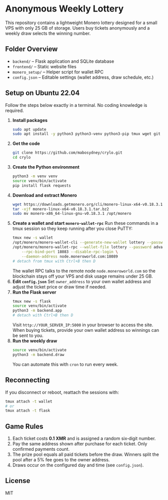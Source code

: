 # Anonymous Weekly Lottery

This repository contains a lightweight Monero lottery designed for a small VPS with only 25 GB of storage. Users buy tickets anonymously and a weekly draw selects the winning number.

## Folder Overview
- `backend/` – Flask application and SQLite database
- `frontend/` – Static website files
- `monero_setup/` – Helper script for wallet RPC
- `config.json` – Editable settings (wallet address, draw schedule, etc.)

## Setup on Ubuntu 22.04
Follow the steps below exactly in a terminal. No coding knowledge is required.

1. **Install packages**
   ```bash
   sudo apt update
   sudo apt install -y python3 python3-venv python3-pip tmux wget git
   ```
2. **Get the code**
   ```bash
   git clone https://github.com/mabosydney/crylo.git
   cd crylo
   ```
3. **Create the Python environment**
   ```bash
   python3 -m venv venv
   source venv/bin/activate
   pip install flask requests
   ```
4. **Download and extract Monero**
   ```bash
   wget https://downloads.getmonero.org/cli/monero-linux-x64-v0.18.3.1.tar.bz2
   tar -xjf monero-linux-x64-v0.18.3.1.tar.bz2
   sudo mv monero-x86_64-linux-gnu-v0.18.3.1 /opt/monero
   ```
5. **Create a wallet and start `monero-wallet-rpc`**
   Run these commands in a tmux session so they keep running after you close PuTTY:
   ```bash
   tmux new -s wallet
   /opt/monero/monero-wallet-cli --generate-new-wallet lottery --password advance
   /opt/monero/monero-wallet-rpc --wallet-file lottery --password advance \
       --rpc-bind-port 18083 --disable-rpc-login \
       --daemon-address node.moneroworld.com:18089
   # detach from tmux with Ctrl+B then D
   ```
   The wallet RPC talks to the remote node `node.moneroworld.com` so the blockchain stays off your VPS and disk usage remains under 25 GB.
6. **Edit `config.json`**
   Set `owner_address` to your own wallet address and adjust the ticket price or draw time if needed.
7. **Run the Flask server**
   ```bash
   tmux new -s flask
   source venv/bin/activate
   python3 -m backend.app
   # detach with Ctrl+B then D
   ```
   Visit `http://YOUR_SERVER_IP:5000` in your browser to access the site. When buying tickets, provide your own wallet address so winnings can be sent to you.
8. **Run the weekly draw**
   ```bash
   source venv/bin/activate
   python3 -m backend.draw
   ```
   You can automate this with `cron` to run every week.

## Reconnecting
If you disconnect or reboot, reattach the sessions with:
```bash
tmux attach -t wallet
# or
tmux attach -t flask
```

## Game Rules
1. Each ticket costs **0.1 XMR** and is assigned a random six‑digit number.
2. Pay the same address shown after purchase for each ticket. Only confirmed payments count.
3. The prize pool equals all paid tickets before the draw. Winners split the pool after a 5% fee goes to the owner address.
4. Draws occur on the configured day and time (see `config.json`).

## License
MIT
